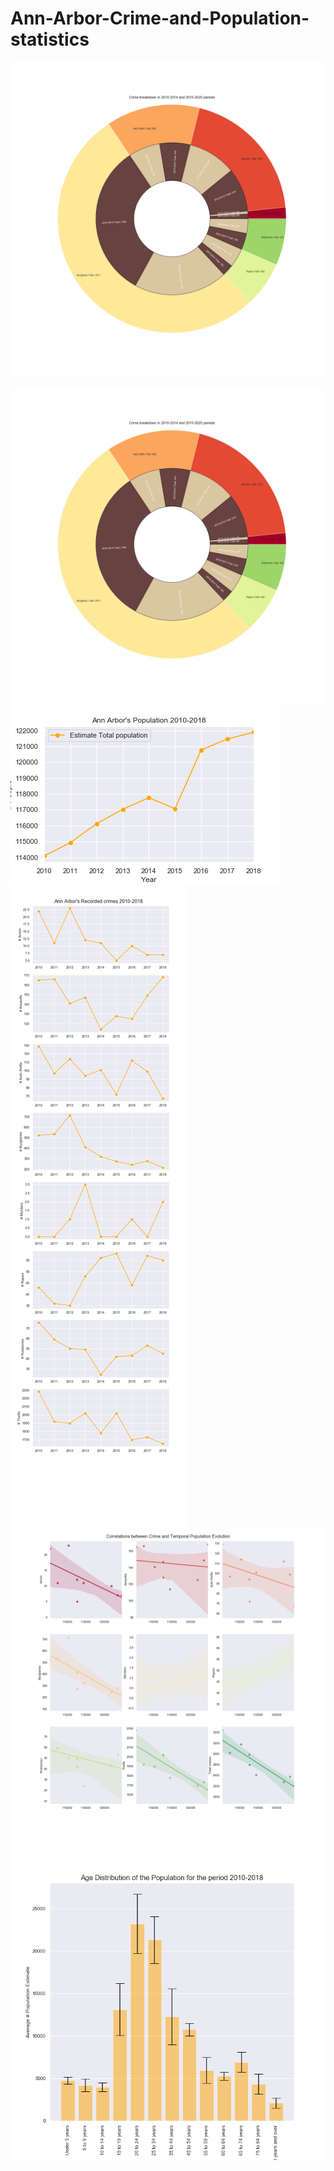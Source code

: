 # Ann-Arbor-Crime-and-Population-statistics


<p align="center">
  <img src="https://github.com/ficoncei/Ann-Arbor-Crime-and-Population-statistics/blob/master/Pie.png">
</p>


![Pie](https://github.com/ficoncei/Ann-Arbor-Crime-and-Population-statistics/blob/master/Pie.png)
![EstPopulation](https://github.com/ficoncei/Ann-Arbor-Crime-and-Population-statistics/blob/master/EstPopulation.png)
![CrimeTime](https://github.com/ficoncei/Ann-Arbor-Crime-and-Population-statistics/blob/master/CrimeTime.png)
![Correlations](https://github.com/ficoncei/Ann-Arbor-Crime-and-Population-statistics/blob/master/Correlations.png)
![AgeDistribution](https://github.com/ficoncei/Ann-Arbor-Crime-and-Population-statistics/blob/master/AgeDistribution.png)
